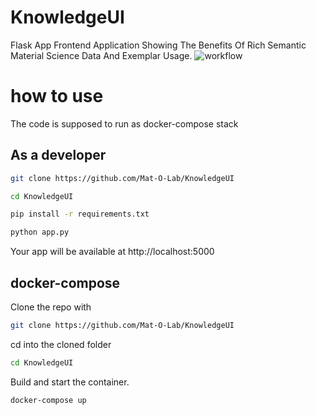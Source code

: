 # KnowledgeUI
Flask App Frontend Application Showing The Benefits Of Rich Semantic Material Science Data And Exemplar Usage.
![workflow](https://user-images.githubusercontent.com/9248325/215797610-0e838dca-e8ed-4c2a-8ac7-af8ffffec162.png)

# how to use
The code is supposed to run as docker-compose stack

## As a developer
```bash
git clone https://github.com/Mat-O-Lab/KnowledgeUI
```
```bash
cd KnowledgeUI
```
```bash
pip install -r requirements.txt
```
```bash
python app.py
```
Your app will be available at http://localhost:5000

## docker-compose
Clone the repo with 
```bash
git clone https://github.com/Mat-O-Lab/KnowledgeUI
```
cd into the cloned folder
```bash
cd KnowledgeUI
```
Build and start the container.
```bash
docker-compose up
```
